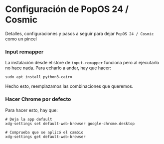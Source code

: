 # Configuración de PopOS 24 / Cosmic
Detalles, configuraciones y pasos a seguir para dejar `PopOS 24 / Cosmic` como un pincel

### Input remapper
La instalación desde el store de `input-remapper` funciona pero al ejecutarlo no hace nada. Para echarlo a andar, hay que hacer:

```
sudo apt install python3-cairo
```

Hecho esto, reemplazamos las combinaciones que queremos.

### Hacer Chrome por defecto
Para hacer esto, hay que:

``` 
# Deja la app default
xdg-settings set default-web-browser google-chrome.desktop

# Comprueba que se aplicó el cambio
xdg-settings get default-web-browser
``` 